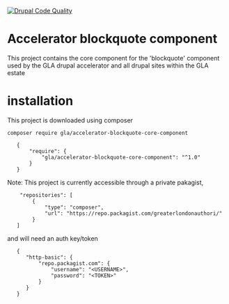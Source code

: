 [![Drupal Code Quality](https://github.com/GreaterLondonAuthority/accelerator-blockquote-core-component/actions/workflows/drupal-code-quality.yml/badge.svg)](https://github.com/GreaterLondonAuthority/accelerator-blockquote-core-component/actions/workflows/drupal-code-quality.yml)

# Accelerator blockquote component

This project contains the core component for the 'blockquote' component used by the GLA drupal accelerator and all drupal sites within the GLA estate

# installation
This project is downloaded using composer
```
composer require gla/accelerator-blockquote-core-component
```

```
   {
       "require": {
           "gla/accelerator-blockquote-core-component": "^1.0"
       }
   } 
```




Note: This project is currently accessible through a private pakagist, 
```
    "repositories": [
        {
            "type": "composer",
            "url": "https://repo.packagist.com/greaterlondonauthori/"
        }
   ]
```

and will need an auth key/token
```
   {
      "http-basic": {
          "repo.packagist.com": {
              "username": "<USERNAME>",
              "password": "<TOKEN>"
          }
      }
   }
```
